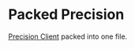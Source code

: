 # Packed Precision

[Precision Client](https://github.com/PrecisionClient/PrecisionClient) packed into one file.
